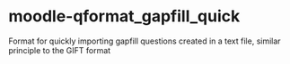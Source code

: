 # moodle-qformat_gapfill_quick
Format for quickly importing gapfill questions created in a text file, similar principle to the GIFT format
